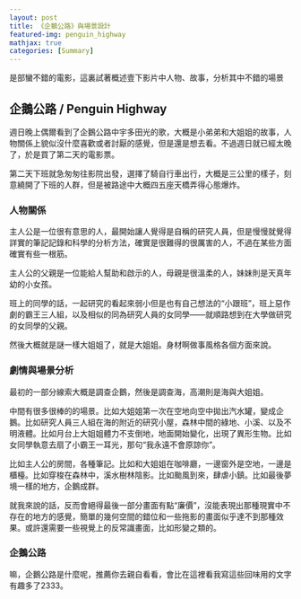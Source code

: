 ```yaml
---
layout: post
title: 《企鵝公路》與場景設計
featured-img: penguin_highway
mathjax: true
categories: [Summary]
---
```


是部蠻不錯的電影，這裏試著概述壹下影片中人物、故事，分析其中不錯的場景

<!--more-->

## 企鵝公路 / Penguin Highway

週日晚上偶爾看到了企鵝公路中宇多田光的歌，大概是小弟弟和大姐姐的故事，人物關係上貌似沒什麼喜歡或者討厭的感覺，但是還是想去看。不過週日就已經太晚了，於是買了第二天的電影票。

第二天下班就急匆匆往影院出發，選擇了騎自行車出行，大概是三公里的樣子，刻意繞開了下班的人群，但是被路途中大概四五座天橋弄得心態爆炸。

### 人物關係

主人公是一位很有意思的人，最開始讓人覺得是自稱的研究人員，但是慢慢就覺得詳實的筆記記錄和科學的分析方法，確實是很難得的很厲害的人，不過在某些方面確實有些一根筋。

主人公的父親是一位能給人幫助和啟示的人，母親是很溫柔的人，妹妹則是天真年幼的小女孩。

班上的同學的話，一起研究的看起來弱小但是也有自己想法的“小跟班”，班上惡作劇的霸王三人組，以及相似的同為研究人員的女同學——就順路想到在大學做研究的女同學的父親。

然後大概就是謎一樣大姐姐了，就是大姐姐。身材啊做事風格各個方面來說。

### 劇情與場景分析

最初的一部分線索大概是調查企鵝，然後是調查海，高潮則是海與大姐姐。

中間有很多很棒的的場景。比如大姐姐第一次在空地向空中拋出汽水罐，變成企鵝。比如研究人員三人組在海的附近的研究小屋，森林中間的綠地、小溪、以及不明液體。比如月台上大姐姐體力不支倒地，地面開始變化，出現了異形生物。比如女同學執意去扇了小霸王一耳光，那句“我永遠不會原諒你”。

比如主人公的房間，各種筆記。比如和大姐姐在咖啡廳，一邊窗外是空地，一邊是櫃檯。比如穿梭在森林中，溪水樹林陰影。比如颱風到來，肆虐小鎮。比如最後夢境一樣的地方，企鵝成群。

就我來說的話，反而會絕得最後一部分畫面有點“廉價”，沒能表現出那種現實中不存在的地方的感覺，簡單的幾何空間的錯位和一些拖影的畫面似乎達不到那種效果。或許還需要一些視覺上的反常識畫面，比如形變之類的。

### 企鵝公路

嘛，企鵝公路是什麼呢，推薦你去親自看看，會比在這裡看我寫這些回味用的文字有趣多了2333。


